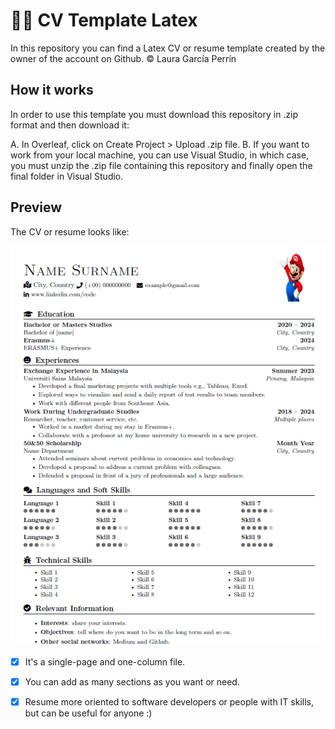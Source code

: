 # 👩‍💼 CV Template Latex 
In this repository you can find a Latex CV or resume template created by the owner of the account on Github.
© Laura García Perrín

## How it works

In order to use this template you must download this repository in .zip format and then download it:

A. In Overleaf, click on Create Project > Upload .zip file.
B. If you want to work from your local machine, you can use Visual Studio, in which case, you must unzip the .zip file containing this repository and finally open the final folder in Visual Studio.

## Preview

The CV or resume looks like:

![alt text](https://github.com/lgperrin/CV-Template-Latex/blob/main/CV-General-Overview.png)

- [x] It's a single-page and one-column file.
- [x] You can add as many sections as you want or need.
- [x] Resume more oriented to software developers or people with IT skills, but can be useful for anyone :)

